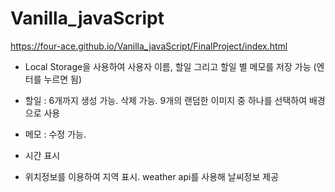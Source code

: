 # Vanilla_javaScript

https://four-ace.github.io/Vanilla_javaScript/FinalProject/index.html

- Local Storage을 사용하여 사용자 이름, 할일 그리고 할일 별 메모를 저장 가능 (엔터를 누르면 됨)
  
- 할일 : 6개까지 생성 가능. 삭제 가능. 9개의 랜덤한 이미지 중 하나를 선택하여 배경으로 사용
- 메모 : 수정 가능.
  
- 시간 표시
- 위치정보를 이용하여 지역 표시. weather api를 사용해 날씨정보 제공 
